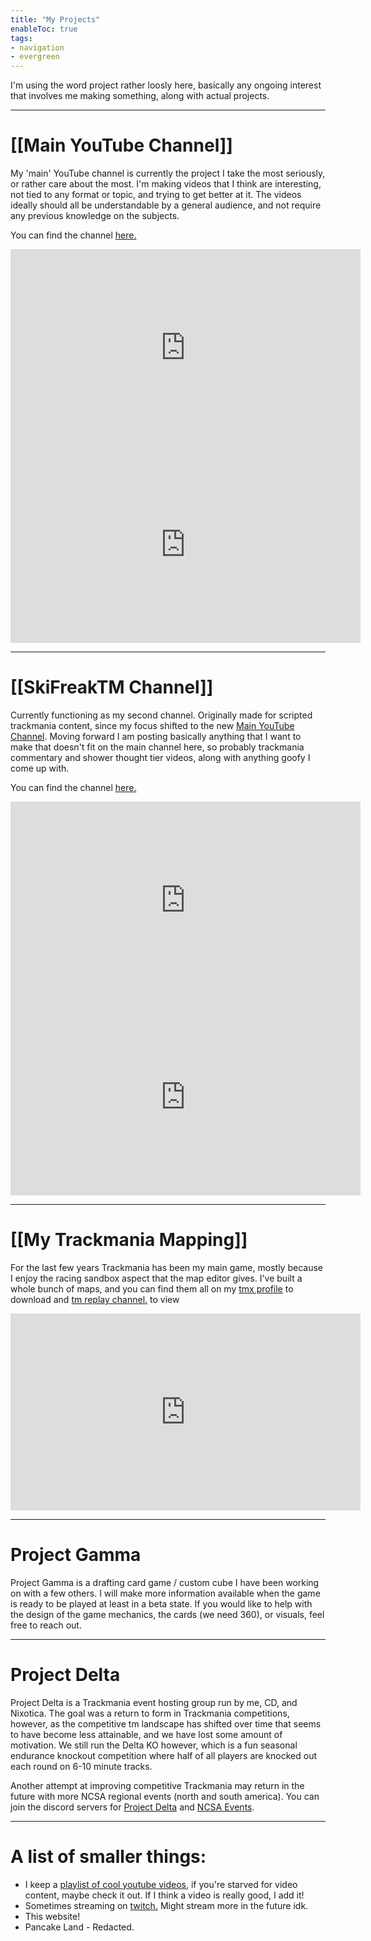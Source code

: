 ```yaml
---
title: "My Projects"
enableToc: true
tags:
- navigation
- evergreen
---
```

I'm using the word project rather loosly here, basically any ongoing interest that involves me making something, along with actual projects.

---
# [[Main YouTube Channel]]
My 'main' YouTube channel is currently the project I take the most seriously, or rather care about the most. I'm making videos that I think are interesting, not tied to any format or topic, and trying to get better at it. The videos ideally should all be understandable by a general audience, and not require any previous knowledge on the subjects.

You can find the channel [here.](https://www.youtube.com/@Ski_Freak)
<iframe width="560" height="315" src="https://www.youtube.com/embed/W7JYRqE-18w" title="YouTube video player" frameborder="0" allow="accelerometer; autoplay; clipboard-write; encrypted-media; gyroscope; picture-in-picture; web-share" allowfullscreen></iframe>
<iframe width="560" height="315" src="https://www.youtube.com/embed/gP7b_C3ejfQ" title="YouTube video player" frameborder="0" allow="accelerometer; autoplay; clipboard-write; encrypted-media; gyroscope; picture-in-picture; web-share" allowfullscreen></iframe>

---
# [[SkiFreakTM Channel]] 
Currently functioning as my second channel. Originally made for scripted trackmania content, since my focus shifted to the new [Main YouTube Channel](app://obsidian.md/Main%20YouTube%20Channel). Moving forward I am posting basically anything that I want to make that doesn't fit on the main channel here, so probably trackmania commentary and shower thought tier videos, along with anything goofy I come up with.

You can find the channel [here.](https://www.youtube.com/@SkiFreakTM)
<iframe width="560" height="315" src="https://www.youtube.com/embed/0sJ4nknmpvE" title="YouTube video player" frameborder="0" allow="accelerometer; autoplay; clipboard-write; encrypted-media; gyroscope; picture-in-picture; web-share" allowfullscreen></iframe>
<iframe width="560" height="315" src="https://www.youtube.com/embed/UpCjpqUpdPU" title="YouTube video player" frameborder="0" allow="accelerometer; autoplay; clipboard-write; encrypted-media; gyroscope; picture-in-picture; web-share" allowfullscreen></iframe>

---
# [[My Trackmania Mapping]]
For the last few years Trackmania has been my main game, mostly because I enjoy the racing sandbox aspect that the map editor gives. I've built a whole bunch of maps, and you can find them all on my [tmx profile](https://trackmania.exchange/user/profile/27633) to download and [tm replay channel.](https://www.youtube.com/@ThatSkiFreak) to view

<iframe width="560" height="315" src="https://www.youtube.com/embed/41bWwJs7F9w" title="YouTube video player" frameborder="0" allow="accelerometer; autoplay; clipboard-write; encrypted-media; gyroscope; picture-in-picture; web-share" allowfullscreen></iframe>

---
# Project Gamma
Project Gamma is a drafting card game / custom cube I have been working on with a few others. I will make more information available when the game is ready to be played at least in a beta state. If you would like to help with the design of the game mechanics, the cards (we need 360), or visuals, feel free to reach out.

---
# Project Delta
Project Delta is a Trackmania event hosting group run by me, CD, and Nixotica. The goal was a return to form in Trackmania competitions, however, as the competitive tm landscape has shifted over time that seems to have become less attainable, and we have lost some amount of motivation. We still run the Delta KO however, which is a fun seasonal endurance knockout competition where half of all players are knocked out each round on 6-10 minute tracks.

Another attempt at improving competitive Trackmania may return in the future with more NCSA regional events (north and south america). You can join the discord servers for [Project Delta](https://discord.gg/Nj2rDjqQPh) and [NCSA Events](https://discord.gg/kSgbTT9eqQ).

---
# A list of smaller things:
- I keep a [playlist of cool youtube videos](https://www.youtube.com/playlist?list=PLLrcnPKLZ__j3Spdl99pKYed1x0sECaPa), if you're starved for video content, maybe check it out. If I think a video is really good, I add it!
- Sometimes streaming on [twitch.](https://www.twitch.tv/that_ski_freak) Might stream more in the future idk.
- This website!
- Pancake Land - Redacted.